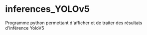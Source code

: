 # inferences_YOLOv5
Programme python permettant d'afficher et de traiter des résultats d'inférence YoloV5
